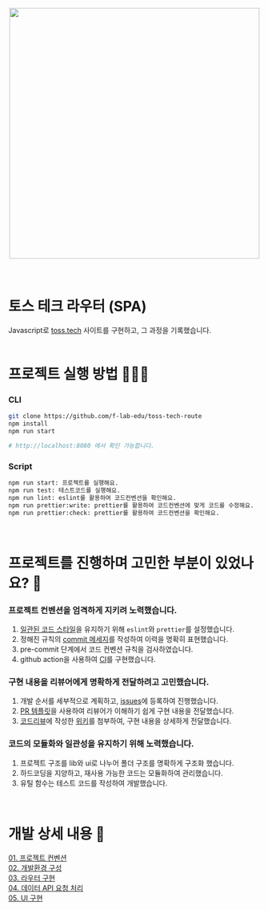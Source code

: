 <br />
<div align="center">
  <img src="https://i.imgur.com/cdzrwrt.png" width="500" />
</div>
<br />
<br />

# 토스 테크 라우터 (SPA)
Javascript로 [toss.tech](https://toss.tech) 사이트를 구현하고, 그 과정을 기록했습니다.  
<br />

# 프로젝트 실행 방법 🧑🏻‍💻  
### CLI
```bash
git clone https://github.com/f-lab-edu/toss-tech-route
npm install
npm run start

# http://localhost:8080 에서 확인 가능합니다.
```
### Script
```bash
npm run start: 프로젝트를 실행해요.  
npm run test: 테스트코드를 실행해요.  
npm run lint: eslint를 활용하여 코드컨벤션을 확인해요.  
npm run prettier:write: prettier를 활용하여 코드컨벤션에 맞게 코드를 수정해요.  
npm run prettier:check: prettier를 활용하여 코드컨벤션을 확인해요.  
```
<br />


# 프로젝트를 진행하며 고민한 부분이 있었나요? 🤔  
### 프로젝트 컨벤션을 엄격하게 지키려 노력했습니다.
1. [일관된 코드 스타일](https://github.com/airbnb/javascript)을 유지하기 위해 `eslint`와 `prettier`를 설정했습니다.
2. 정해진 규칙의 [commit 메세지](https://github.com/f-lab-edu/toss-tech-router/wiki/01.-%ED%94%84%EB%A1%9C%EC%A0%9D%ED%8A%B8-%EC%BB%A8%EB%B2%A4%EC%85%98#commit)를 작성하여 이력을 명확히 표현했습니다.
3. pre-commit 단계에서 코드 컨벤션 규칙을 검사하였습니다.
4. github action을 사용하여 [CI](https://github.com/f-lab-edu/toss-tech-router/actions)를 구현했습니다.  
### 구현 내용을 리뷰어에게 명확하게 전달하려고 고민했습니다.
1. 개발 순서를 세부적으로 계획하고, [issues](https://github.com/f-lab-edu/toss-tech-router/issues)에 등록하여 진행했습니다.
2. [PR 템플릿](https://github.com/f-lab-edu/toss-tech-router/blob/main/.github/PULL_REQUEST_TEMPLATE.md)을 사용하여 리뷰어가 이해하기 쉽게 구현 내용을 전달했습니다.
3. [코드리뷰](https://github.com/f-lab-edu/toss-tech-router/pull/10)에 작성한 [위키](https://github.com/f-lab-edu/toss-tech-router/wiki)를 첨부하여, 구현 내용을 상세하게 전달했습니다.
### 코드의 모듈화와 일관성을 유지하기 위해 노력했습니다.
1. 프로젝트 구조를 lib와 ui로 나누어 폴더 구조를 명확하게 구조화 했습니다.  
2. 하드코딩을 지양하고, 재사용 가능한 코드는 모듈화하여 관리했습니다.
3. 유틸 함수는 테스트 코드를 작성하여 개발했습니다.  
<br />

# 개발 상세 내용 📖  
[01. 프로젝트 컨벤션](https://github.com/f-lab-edu/toss-tech-router/wiki/01.-%ED%94%84%EB%A1%9C%EC%A0%9D%ED%8A%B8-%EC%BB%A8%EB%B2%A4%EC%85%98)  
[02. 개발환경 구성](https://github.com/f-lab-edu/toss-tech-router/wiki/02.-%EA%B0%9C%EB%B0%9C%ED%99%98%EA%B2%BD-%EA%B5%AC%EC%84%B1)  
[03. 라우터 구현](https://github.com/f-lab-edu/toss-tech-router/wiki/03.-%EB%9D%BC%EC%9A%B0%ED%84%B0-%EA%B5%AC%ED%98%84)  
[04. 데이터 API 요청 처리](https://github.com/f-lab-edu/toss-tech-router/wiki/04.-%EB%8D%B0%EC%9D%B4%ED%84%B0-API-%EC%9A%94%EC%B2%AD-%EC%B2%98%EB%A6%AC)  
[05. UI 구현](https://github.com/f-lab-edu/toss-tech-router/wiki/05.-UI-%EA%B5%AC%ED%98%84)  
<br />
